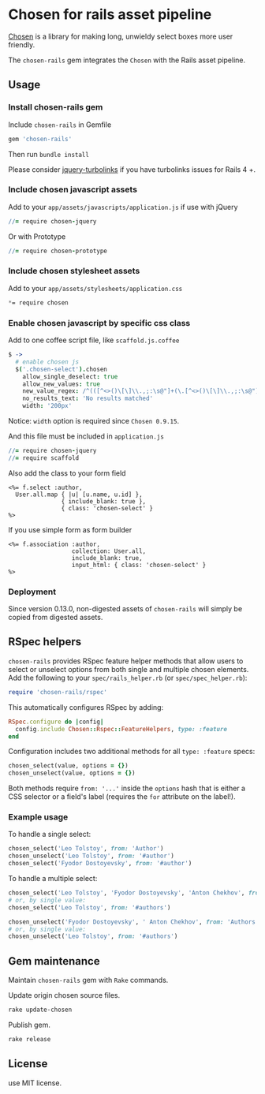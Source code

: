 # Chosen for rails asset pipeline

[Chosen](https://github.com/harvesthq/chosen) is a library for making long, unwieldy select boxes more user friendly.

The `chosen-rails` gem integrates the `Chosen` with the Rails asset pipeline.

## Usage

### Install chosen-rails gem

Include `chosen-rails` in Gemfile

```rb
gem 'chosen-rails'
```

Then run `bundle install`

Please consider [jquery-turbolinks](https://github.com/kossnocorp/jquery.turbolinks) if you have turbolinks issues for Rails 4 +.

### Include chosen javascript assets

Add to your `app/assets/javascripts/application.js` if use with jQuery

```coffee
//= require chosen-jquery
```

Or with Prototype

```coffee
//= require chosen-prototype
```

### Include chosen stylesheet assets

Add to your `app/assets/stylesheets/application.css`

```scss
*= require chosen
```

### Enable chosen javascript by specific css class

Add to one coffee script file, like `scaffold.js.coffee`

```coffee
$ ->
  # enable chosen js
  $('.chosen-select').chosen
    allow_single_deselect: true
    allow_new_values: true
    new_value_regex: /^(([^<>()\[\]\\.,;:\s@"]+(\.[^<>()\[\]\\.,;:\s@"]+)*)|(".+"))@((\[[0-9]{1,3}\.[0-9]{1,3}\.[0-9]{1,3}\.[0-9]{1,3}\])|(([a-zA-Z\-0-9]+\.)+[a-zA-Z]{2,}))$/
    no_results_text: 'No results matched'
    width: '200px'
```

Notice: `width` option is required since `Chosen 0.9.15`.

And this file must be included in `application.js`

```coffee
//= require chosen-jquery
//= require scaffold
```

Also add the class to your form field

```erb
<%= f.select :author,
  User.all.map { |u| [u.name, u.id] },
               { include_blank: true },
               { class: 'chosen-select' }
%>
```

If you use simple form as form builder

```erb
<%= f.association :author,
                  collection: User.all,
                  include_blank: true,
                  input_html: { class: 'chosen-select' }
%>
```

### Deployment

Since version 0.13.0, non-digested assets of `chosen-rails` will simply be copied from digested assets.

## RSpec helpers
`chosen-rails` provides RSpec feature helper methods that allow users to select or unselect options from both single and multiple chosen elements. Add the following to your `spec/rails_helper.rb` (or `spec/spec_helper.rb`):

```ruby
require 'chosen-rails/rspec'
```

This automatically configures RSpec by adding:

```ruby
RSpec.configure do |config|
  config.include Chosen::Rspec::FeatureHelpers, type: :feature
end
```

Configuration includes two additional methods for all `type: :feature` specs:

```ruby
chosen_select(value, options = {})
chosen_unselect(value, options = {})
```

Both methods require `from: '...'` inside the `options` hash that is either a CSS selector or a field's label (requires the `for` attribute on the label!).

### Example usage
To handle a single select:

```ruby
chosen_select('Leo Tolstoy', from: 'Author')
chosen_unselect('Leo Tolstoy', from: '#author')
chosen_select('Fyodor Dostoyevsky', from: '#author')
```

To handle a multiple select:

```ruby
chosen_select('Leo Tolstoy', 'Fyodor Dostoyevsky', 'Anton Chekhov', from: 'Authors')
# or, by single value:
chosen_select('Leo Tolstoy', from: '#authors')

chosen_unselect('Fyodor Dostoyevsky', ' Anton Chekhov', from: 'Authors')
# or, by single value:
chosen_unselect('Leo Tolstoy', from: '#authors')
```

## Gem maintenance

Maintain `chosen-rails` gem with `Rake` commands.

Update origin chosen source files.

```bash
rake update-chosen
```

Publish gem.

```bash
rake release
```

## License

use MIT license.
